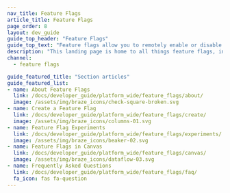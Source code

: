 ```yaml
---
nav_title: Feature Flags
article_title: Feature Flags
page_order: 8
layout: dev_guide
guide_top_header: "Feature Flags"
guide_top_text: "Feature flags allow you to remotely enable or disable functionality for a selection of users. Importantly, they let you turn a feature on and off in production without additional code deployment or app store updates. This allows you to safely roll out new features with confidence."
description: "This landing page is home to all things feature flags, including articles on how to create feature flags, and use cases."
channel:
  - feature flags

guide_featured_title: "Section articles"
guide_featured_list:
- name: About Feature Flags
  link: /docs/developer_guide/platform_wide/feature_flags/about/
  image: /assets/img/braze_icons/check-square-broken.svg
- name: Create a Feature Flag
  link: /docs/developer_guide/platform_wide/feature_flags/create/
  image: /assets/img/braze_icons/columns-01.svg
- name: Feature Flag Experiments
  link: /docs/developer_guide/platform_wide/feature_flags/experiments/
  image: /assets/img/braze_icons/beaker-02.svg
- name: Feature Flags in Canvas
  link: /docs/developer_guide/platform_wide/feature_flags/canvas/
  image: /assets/img/braze_icons/dataflow-03.svg
- name: Frequently Asked Questions
  link: /docs/developer_guide/platform_wide/feature_flags/faq/
  fa_icon: fas fa-question
---
```


<br><br>
